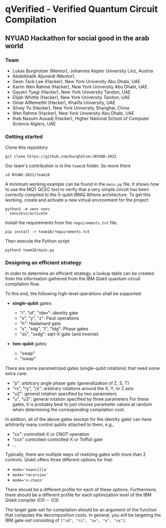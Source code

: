 # qVerified - Verified Quantum Circuit Compilation
## NYUAD Hackathon for social good in the arab world

### Team

 - Lukas Burgholzer (Mentor), Johannes Kepler University Linz, Austria
 - Abdelkhalik Aljuneidi (Mentor), 
 - Geon Tack Lee (Hacker), New York University Abu Dhabi, UAE
 - Karim Wen Rahme (Hacker), New York University Abu Dhabi, UAE
 - Gayatri Tyagi (Hacker), New York University Tandon, UAE
 - Elijah Whittle (Hacker), New York University Tandon, UAE
 - Omar AlRemeithi (Hacker), Khalifa University, UAE
 - Silvey Yu (Hacker), New York University Shanghai, China
 - Wen Rahme (Hacker), New York University Abu Dhabi, UAE
 - Iheb Nassim Aouadj (Hacker), Higher National School of Computer Science Algiers, UAE

### Getting started

Clone this repository
```console 
git clone https://github.com/burgholzer/NYUAD-2022
```
Our team's contribution is in the `team18` folder. So move there
```console
cd NYUAD-2022/team18
```
A minimum working example can be found in the `main.py` file.
It shows how to use the MQT QCEC tool to verify that a very simple circuit has been correctly compiled to the 5-qubit IBMQ Athens architecture. 
To get this working, create and activate a new virtual environment for the project:
```console
python3 -m venv venv
. venv/bin/activate
```
Install the requirements from the `requirements.txt` file:
```console 
pip install -r team18/requirements.txt
```
Then execute the Python script
```console 
python3 team18/main.py
```

### Designing an efficient strategy
In order to determine an efficient strategy, a lookup table can be created from the information gathered from the IBM Qiskit quantum circuit compilation flow.

To this end, the following high-level operations shall be supported:
 - **single-qubit** gates: 
   - "i", "id", "iden": identity gate
   - "x", "y", "z": Pauli operations
   - "h": Hadamard gate
   - "s", "sdg", "t", "tdg": Phase gates
   - "sx", "sxdg": sqrt-X gate (and inverse)

 - **two-qubit** gates: 
   - "swap"
   - "iswap"

There are some parametrized gates (single-qubit rotations) that need some extra care:
 - "p": arbitrary angle phase gate (generalization of Z, S, T)
 - "rx", "ry", "rz": arbitrary rotations around the X, Y, or Z axis
 - "u2": general rotation specified by two parameters
 - "u", "u3": general rotation specified by three parameters
For these gates, it is probably best to just choose parameter values at random when determining the corresponding compilation cost.

In addtion, all of the above gates (except for the identity gate) can have arbitrarily many control qubits attached to them, e.g., 
 - "cx": controlled-X or CNOT operation
 - "ccx" controlled-controlled-X or Toffoli gate
 - ...

Typically, there are multiple ways of realizing gates with more than 2 controls. Qiskit offers three different options for that:
 - `mode='noancilla'`
 - `mode='recursion'`
 - `mode='v-chain'`

There should be a different profile for each of these options.
Furthermore, there should be a different profile for each optimization level of the IBM Qiskit compiler (O0 -- O3)

The target gate-set for compilation should be an argument of the function that computes the decomposition costs.
In general, you will be targeting the IBM gate-set consisting of `["id", "rz", "sx", "x", "cx"]`.
